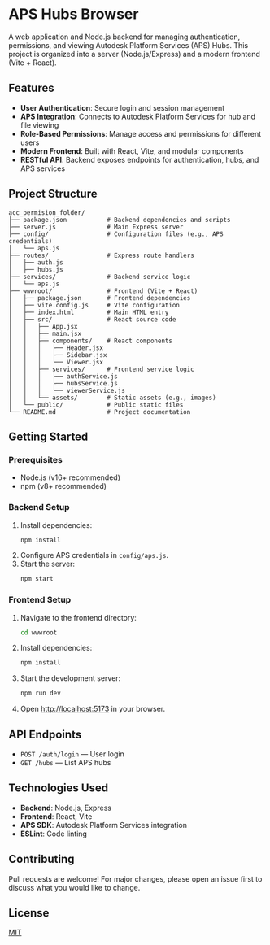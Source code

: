 # APS Hubs Browser

A web application and Node.js backend for managing authentication, permissions, and viewing Autodesk Platform Services (APS) Hubs. This project is organized into a server (Node.js/Express) and a modern frontend (Vite + React).

## Features

- **User Authentication**: Secure login and session management
- **APS Integration**: Connects to Autodesk Platform Services for hub and file viewing
- **Role-Based Permissions**: Manage access and permissions for different users
- **Modern Frontend**: Built with React, Vite, and modular components
- **RESTful API**: Backend exposes endpoints for authentication, hubs, and APS services

## Project Structure

```
acc_permision_folder/
├── package.json           # Backend dependencies and scripts
├── server.js              # Main Express server
├── config/                # Configuration files (e.g., APS credentials)
│   └── aps.js
├── routes/                # Express route handlers
│   ├── auth.js
│   ├── hubs.js
├── services/              # Backend service logic
│   └── aps.js
├── wwwroot/               # Frontend (Vite + React)
│   ├── package.json       # Frontend dependencies
│   ├── vite.config.js     # Vite configuration
│   ├── index.html         # Main HTML entry
│   ├── src/               # React source code
│   │   ├── App.jsx
│   │   ├── main.jsx
│   │   ├── components/    # React components
│   │   │   ├── Header.jsx
│   │   │   ├── Sidebar.jsx
│   │   │   └── Viewer.jsx
│   │   ├── services/      # Frontend service logic
│   │   │   ├── authService.js
│   │   │   ├── hubsService.js
│   │   │   └── viewerService.js
│   │   └── assets/        # Static assets (e.g., images)
│   └── public/            # Public static files
└── README.md              # Project documentation
```

## Getting Started

### Prerequisites

- Node.js (v16+ recommended)
- npm (v8+ recommended)

### Backend Setup

1. Install dependencies:
   ```sh
   npm install
   ```
2. Configure APS credentials in `config/aps.js`.
3. Start the server:
   ```sh
   npm start
   ```

### Frontend Setup

1. Navigate to the frontend directory:
   ```sh
   cd wwwroot
   ```
2. Install dependencies:
   ```sh
   npm install
   ```
3. Start the development server:
   ```sh
   npm run dev
   ```
4. Open [http://localhost:5173](http://localhost:5173) in your browser.

## API Endpoints

- `POST /auth/login` — User login
- `GET /hubs` — List APS hubs

## Technologies Used

- **Backend**: Node.js, Express
- **Frontend**: React, Vite
- **APS SDK**: Autodesk Platform Services integration
- **ESLint**: Code linting

## Contributing

Pull requests are welcome! For major changes, please open an issue first to discuss what you would like to change.

## License

[MIT](LICENSE)
